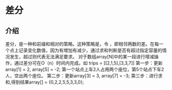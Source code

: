 #  差分

## 介绍

差分，是一种和前缀和相对的策略。这种策略是，令   ，即相邻两数的差。在每一个点上记录变化数值，因为有增加有减少，通过求和判断是否有超过指定容量的情况发生，超过则代表无法满足要求。
对于数组array[N]中的某一段进行增减操作，通过差分可在O（n）时间内完成。如
trips = [[2,1,5],[3,3,7]]
第一步：更新array[1] = 2, array[5] = -2;
第一个站点上车2人占用两个座位，第5个站点下车2人，空出两个座位。
第二步：更新array[3] = 3, array[7] = -3;
第三步：进行求和,得到结果array[] = {0,2,2,5,5,3,3,0};


